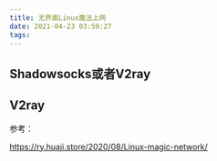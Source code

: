 ```yaml
---
title: 无界面Linux魔法上网
date: 2021-04-23 03:59:27
tags:
---
```

## Shadowsocks或者V2ray

## V2ray



参考：

https://ry.huaji.store/2020/08/Linux-magic-network/